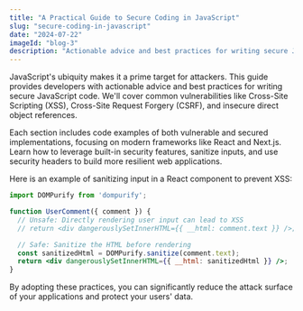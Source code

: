 ```yaml
---
title: "A Practical Guide to Secure Coding in JavaScript"
slug: "secure-coding-in-javascript"
date: "2024-07-22"
imageId: "blog-3"
description: "Actionable advice and best practices for writing secure JavaScript code to prevent common vulnerabilities."
---
```


JavaScript's ubiquity makes it a prime target for attackers. This guide provides developers with actionable advice and best practices for writing secure JavaScript code. We'll cover common vulnerabilities like Cross-Site Scripting (XSS), Cross-Site Request Forgery (CSRF), and insecure direct object references.

Each section includes code examples of both vulnerable and secured implementations, focusing on modern frameworks like React and Next.js. Learn how to leverage built-in security features, sanitize inputs, and use security headers to build more resilient web applications.

Here is an example of sanitizing input in a React component to prevent XSS:

```jsx
import DOMPurify from 'dompurify';

function UserComment({ comment }) {
  // Unsafe: Directly rendering user input can lead to XSS
  // return <div dangerouslySetInnerHTML={{ __html: comment.text }} />;

  // Safe: Sanitize the HTML before rendering
  const sanitizedHtml = DOMPurify.sanitize(comment.text);
  return <div dangerouslySetInnerHTML={{ __html: sanitizedHtml }} />;
}
```

By adopting these practices, you can significantly reduce the attack surface of your applications and protect your users' data.